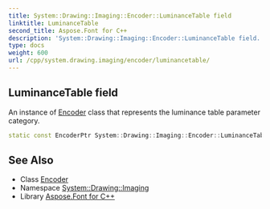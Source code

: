 ```yaml
---
title: System::Drawing::Imaging::Encoder::LuminanceTable field
linktitle: LuminanceTable
second_title: Aspose.Font for C++
description: 'System::Drawing::Imaging::Encoder::LuminanceTable field. An instance of Encoder class that represents the luminance table parameter category in C++.'
type: docs
weight: 600
url: /cpp/system.drawing.imaging/encoder/luminancetable/
---
```

## LuminanceTable field


An instance of [Encoder](../) class that represents the luminance table parameter category.

```cpp
static const EncoderPtr System::Drawing::Imaging::Encoder::LuminanceTable
```

## See Also

* Class [Encoder](../)
* Namespace [System::Drawing::Imaging](../../)
* Library [Aspose.Font for C++](../../../)
